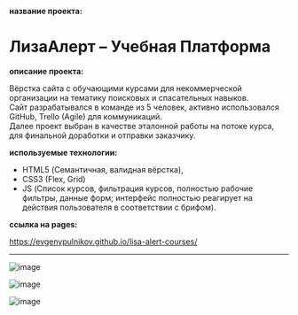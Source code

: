 **название проекта:**
# ЛизаАлерт – Учебная Платформа

**описание проекта:**

Вёрстка сайта с обучающими курсами для некоммерческой организации на тематику поисковых и спасательных навыков.\
Сайт разрабатывался в команде из 5 человек, активно использовался GitHub, Trello (Agile) для коммуникаций.\
Далее проект выбран в качестве эталонной работы на потоке курса, для финальной доработки и отправки заказчику.

**используемые технологии:**

* HTML5 (Семантичная, валидная вёрстка),
* CSS3 (Flex, Grid)
* JS (Список курсов, фильтрация курсов, полностью рабочие фильтры, данные форм; интерфейс полностью реагирует на действия пользователя в соответствии с брифом).

**ссылка на pages:**

https://evgenypulnikov.github.io/lisa-alert-courses/

___

![image](https://user-images.githubusercontent.com/51275060/166631418-25bd0cad-5c2d-468e-b8d0-eca7d19a2785.png)

![image](https://user-images.githubusercontent.com/51275060/166633577-8f51e311-115e-4732-8dc6-fe8f705746ef.png)

![image](https://user-images.githubusercontent.com/51275060/166632944-0f1edcef-c73b-4fb3-b2df-f7a204feaa15.png)
